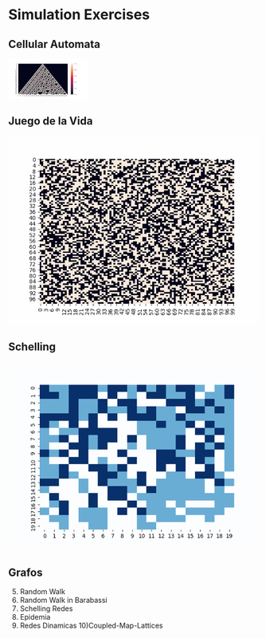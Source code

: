 # Simulation Exercises 

## Cellular Automata

<p align="left">
  <img alt="Cellular Automata" src="https://raw.githubusercontent.com/acastellanos95/SimulationLects/master/CA.png" height="80" width="160">
</p>

## Juego de la Vida

<p align="left">
  <img alt="Juego de la Vida" src="https://raw.githubusercontent.com/acastellanos95/SimulationLects/master/Game_of_life.gif">
</p>

## Schelling

<p align="left">
  <img alt="Schelling" src="https://raw.githubusercontent.com/acastellanos95/SimulationLects/master/Schelling.gif">
</p>

## Grafos



5) Random Walk
6) Random Walk in Barabassi
7) Schelling Redes
8) Epidemia
9) Redes Dinamicas
10)Coupled-Map-Lattices
